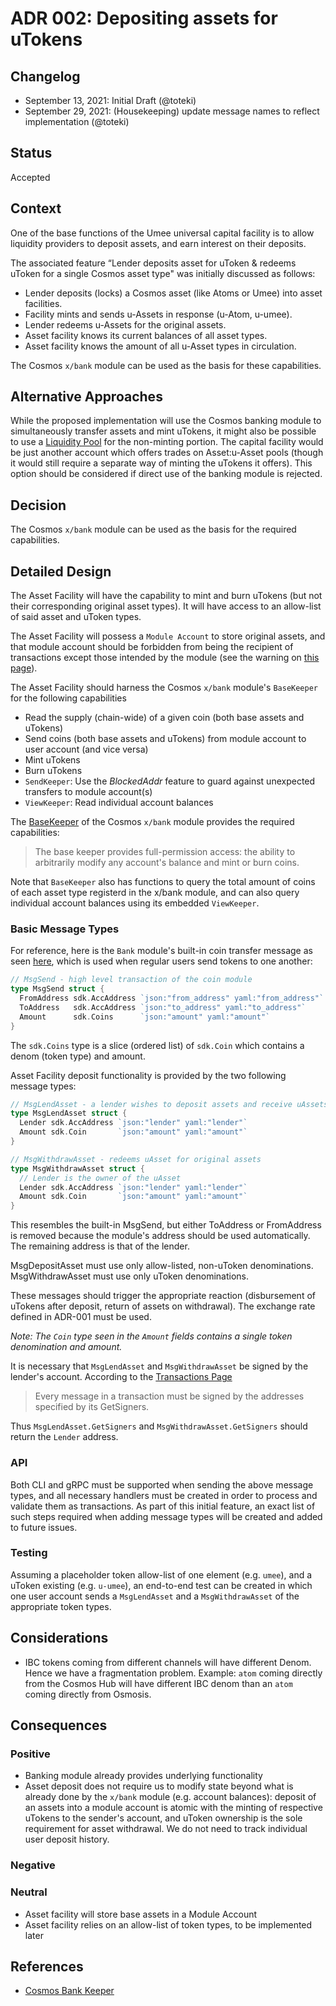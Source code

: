 # ADR 002: Depositing assets for uTokens

## Changelog

- September 13, 2021: Initial Draft (@toteki)
- September 29, 2021: (Housekeeping) update message names to reflect implementation (@toteki)

## Status

Accepted

## Context

One of the base functions of the Umee universal capital facility is to allow liquidity providers to deposit assets, and earn interest on their deposits.

The associated feature “Lender deposits asset for uToken & redeems uToken for a single Cosmos asset type" was initially discussed as follows:

- Lender deposits (locks) a Cosmos asset (like Atoms or Umee) into asset facilities.
- Facility mints and sends u-Assets in response (u-Atom, u-umee).
- Lender redeems u-Assets for the original assets.
- Asset facility knows its current balances of all asset types.
- Asset facility knows the amount of all u-Asset types in circulation.

The Cosmos `x/bank` module can be used as the basis for these capabilities.

## Alternative Approaches

While the proposed implementation will use the Cosmos banking module to simultaneously transfer assets and mint uTokens, it might also be possible to use a [Liquidity Pool](https://tutorials.cosmos.network/liquidity-module/) for the non-minting portion.
The capital facility would be just another account which offers trades on Asset:u-Asset pools (though it would still require a separate way of minting the uTokens it offers). This option should be considered if direct use of the banking module is rejected.

## Decision

The Cosmos `x/bank` module can be used as the basis for the required capabilities.

## Detailed Design

The Asset Facility will have the capability to mint and burn uTokens (but not their corresponding original asset types). It will have access to an allow-list of said asset and uToken types.

The Asset Facility will possess a `Module Account` to store original assets, and that module account should be forbidden from being the recipient of transactions except those intended by the module (see the warning on [this page](https://docs.cosmos.network/master/modules/bank/)).

The Asset Facility should harness the Cosmos `x/bank` module's `BaseKeeper` for the following capabilities

- Read the supply (chain-wide) of a given coin (both base assets and uTokens)
- Send coins (both base assets and uTokens) from module account to user account (and vice versa)
- Mint uTokens
- Burn uTokens
- `SendKeeper`: Use the _BlockedAddr_ feature to guard against unexpected transfers to module account(s)
- `ViewKeeper`: Read individual account balances

The [BaseKeeper](https://github.com/cosmos/cosmos-sdk/blob/v0.44.0/x/bank/spec/02_keepers.md) of the Cosmos `x/bank` module provides the required capabilities:

> The base keeper provides full-permission access: the ability to arbitrarily modify any account's balance and mint or burn coins.

Note that `BaseKeeper` also has functions to query the total amount of coins of each asset type registerd in the x/bank module, and can also query individual account balances using its embedded `ViewKeeper`.

### Basic Message Types

For reference, here is the `Bank` module's built-in coin transfer message as seen [here](https://docs.cosmos.network/v0.39/basics/app-anatomy.html), which is used when regular users send tokens to one another:

```go
// MsgSend - high level transaction of the coin module
type MsgSend struct {
  FromAddress sdk.AccAddress `json:"from_address" yaml:"from_address"`
  ToAddress   sdk.AccAddress `json:"to_address" yaml:"to_address"`
  Amount      sdk.Coins      `json:"amount" yaml:"amount"`
}
```

The `sdk.Coins` type is a slice (ordered list) of `sdk.Coin` which contains a denom (token type) and amount.

Asset Facility deposit functionality is provided by the two following message types:

```go
// MsgLendAsset - a lender wishes to deposit assets and receive uAssets
type MsgLendAsset struct {
  Lender sdk.AccAddress `json:"lender" yaml:"lender"`
  Amount sdk.Coin       `json:"amount" yaml:"amount"`
}

// MsgWithdrawAsset - redeems uAsset for original assets
type MsgWithdrawAsset struct {
  // Lender is the owner of the uAsset
  Lender sdk.AccAddress `json:"lender" yaml:"lender"`
  Amount sdk.Coin       `json:"amount" yaml:"amount"`
}
```

This resembles the built-in MsgSend, but either ToAddress or FromAddress is removed because the module's address should be used automatically. The remaining address is that of the lender.

MsgDepositAsset must use only allow-listed, non-uToken denominations. MsgWithdrawAsset must use only uToken denominations.

These messages should trigger the appropriate reaction (disbursement of uTokens after deposit, return of assets on withdrawal). The exchange rate defined in ADR-001 must be used.

_Note: The `Coin` type seen in the `Amount` fields contains a single token denomination and amount._

It is necessary that `MsgLendAsset` and `MsgWithdrawAsset` be signed by the lender's account. According to the [Transactions Page](https://docs.cosmos.network/master/core/transactions.html)

> Every message in a transaction must be signed by the addresses specified by its GetSigners.

Thus `MsgLendAsset.GetSigners` and `MsgWithdrawAsset.GetSigners` should return the `Lender` address.

### API

Both CLI and gRPC must be supported when sending the above message types, and all necessary handlers must be created in order to process and validate them as transactions. As part of this initial feature, an exact list of such steps required when adding message types will be created and added to future issues.

### Testing

Assuming a placeholder token allow-list of one element (e.g. `umee`), and a uToken existing (e.g. `u-umee`), an end-to-end test can be created in which one user account sends a `MsgLendAsset` and a `MsgWithdrawAsset` of the appropriate token types.

## Considerations

- IBC tokens coming from different channels will have different Denom. Hence we have a fragmentation problem. Example: `atom` coming directly from the Cosmos Hub will have different IBC denom than an `atom` coming directly from Osmosis.

## Consequences

### Positive

- Banking module already provides underlying functionality
- Asset deposit does not require us to modify state beyond what is already done by the `x/bank` module (e.g. account balances): deposit of an assets into a module account is atomic with the minting of respective uTokens to the sender's account, and uToken ownership is the sole requirement for asset withdrawal. We do not need to track individual user deposit history.

### Negative

### Neutral

- Asset facility will store base assets in a Module Account
- Asset facility relies on an allow-list of token types, to be implemented later

## References

- [Cosmos Bank Keeper](https://github.com/cosmos/cosmos-sdk/blob/v0.44.0/x/bank/spec/02_keepers.md)

